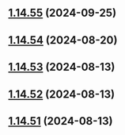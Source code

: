 ## [1.14.55](https://github.com/msobiecki/algorithm/compare/v1.14.54...v1.14.55) (2024-09-25)



## [1.14.54](https://github.com/msobiecki/algorithm/compare/v1.14.53...v1.14.54) (2024-08-20)



## [1.14.53](https://github.com/msobiecki/algorithm/compare/v1.14.52...v1.14.53) (2024-08-13)



## [1.14.52](https://github.com/msobiecki/algorithm/compare/v1.14.51...v1.14.52) (2024-08-13)



## [1.14.51](https://github.com/msobiecki/algorithm/compare/v1.14.50...v1.14.51) (2024-08-13)



